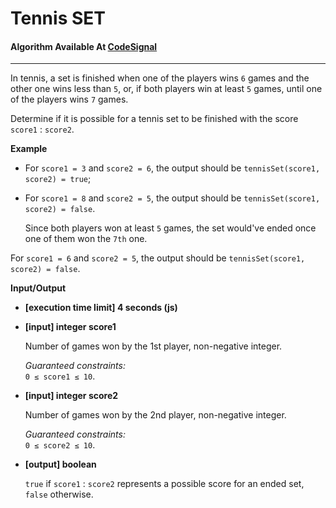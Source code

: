 # Tennis SET

#### Algorithm Available At [CodeSignal](https://app.codesignal.com/arcade/code-arcade/at-the-crossroads/7jaup9HprdJno2diw/description)

---

In tennis, a set is finished when one of the players wins `6` games and the other one wins less than `5`, or, if both players win at least `5` games, until one of the players wins `7` games.

Determine if it is possible for a tennis set to be finished with the score `score1` : `score2`.

**Example**

- For `score1 = 3` and `score2 = 6`, the output should be
  `tennisSet(score1, score2) = true`;

- For `score1 = 8` and `score2 = 5`, the output should be
  `tennisSet(score1, score2) = false`.

  Since both players won at least `5` games, the set would've ended once one of them won the `7th` one.

For `score1 = 6` and `score2 = 5`, the output should be
`tennisSet(score1, score2) = false`.

**Input/Output**

- **[execution time limit] 4 seconds (js)**

- **[input] integer score1**

  Number of games won by the 1st player, non-negative integer.

  _Guaranteed constraints:_  
  `0 ≤ score1 ≤ 10`.

- **[input] integer score2**

  Number of games won by the 2nd player, non-negative integer.

  _Guaranteed constraints:_  
  `0 ≤ score2 ≤ 10`.

- **[output] boolean**

  `true` if `score1` : `score2` represents a possible score for an ended set, `false` otherwise.